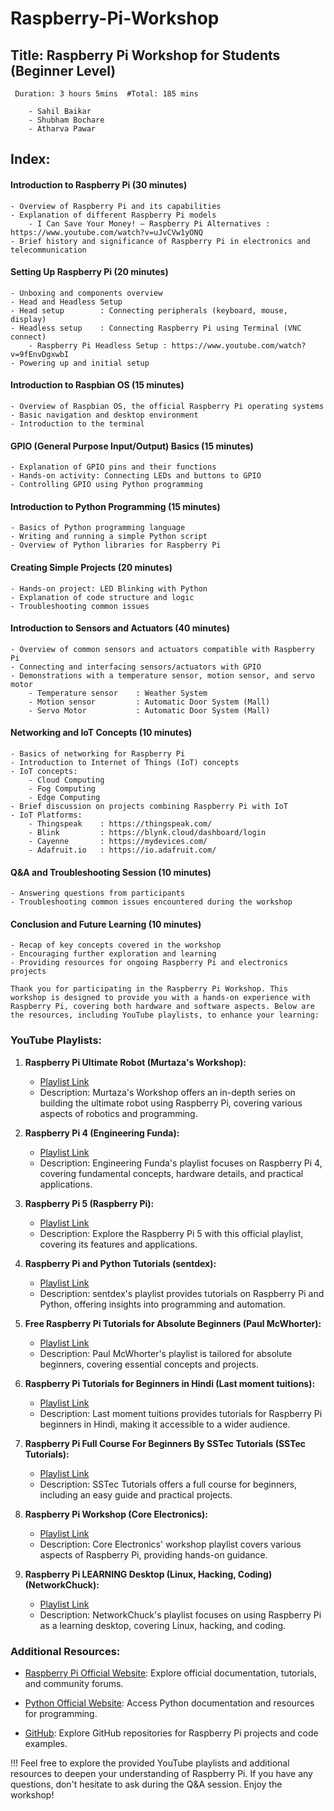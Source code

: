 # Raspberry-Pi-Workshop

## Title: Raspberry Pi Workshop for Students (Beginner Level)

``` Duration: 3 hours 5mins  #Total: 185 mins```

``` Speakers:
    - Sahil Baikar 
    - Shubham Bochare 
    - Atharva Pawar 
```

## Index:

#### Introduction to Raspberry Pi (30 minutes)

    - Overview of Raspberry Pi and its capabilities
    - Explanation of different Raspberry Pi models
        - I Can Save Your Money! – Raspberry Pi Alternatives : https://www.youtube.com/watch?v=uJvCVw1yONQ
    - Brief history and significance of Raspberry Pi in electronics and telecommunication

#### Setting Up Raspberry Pi (20 minutes)

    - Unboxing and components overview
    - Head and Headless Setup
    - Head setup        : Connecting peripherals (keyboard, mouse, display)
    - Headless setup    : Connecting Raspberry Pi using Terminal (VNC connect)
        - Raspberry Pi Headless Setup : https://www.youtube.com/watch?v=9fEnvDgxwbI
    - Powering up and initial setup

#### Introduction to Raspbian OS (15 minutes)

    - Overview of Raspbian OS, the official Raspberry Pi operating systems
    - Basic navigation and desktop environment
    - Introduction to the terminal

#### GPIO (General Purpose Input/Output) Basics (15 minutes)

    - Explanation of GPIO pins and their functions
    - Hands-on activity: Connecting LEDs and buttons to GPIO
    - Controlling GPIO using Python programming

#### Introduction to Python Programming (15 minutes)

    - Basics of Python programming language
    - Writing and running a simple Python script
    - Overview of Python libraries for Raspberry Pi

#### Creating Simple Projects (20 minutes)

    - Hands-on project: LED Blinking with Python
    - Explanation of code structure and logic
    - Troubleshooting common issues

#### Introduction to Sensors and Actuators (40 minutes)

    - Overview of common sensors and actuators compatible with Raspberry Pi
    - Connecting and interfacing sensors/actuators with GPIO
    - Demonstrations with a temperature sensor, motion sensor, and servo motor
        - Temperature sensor    : Weather System 
        - Motion sensor         : Automatic Door System (Mall) 
        - Servo Motor           : Automatic Door System (Mall) 

#### Networking and IoT Concepts (10 minutes)

    - Basics of networking for Raspberry Pi
    - Introduction to Internet of Things (IoT) concepts
    - IoT concepts:
        - Cloud Computing
        - Fog Computing
        - Edge Computing
    - Brief discussion on projects combining Raspberry Pi with IoT
    - IoT Platforms:
        - Thingspeak    : https://thingspeak.com/
        - Blink         : https://blynk.cloud/dashboard/login
        - Cayenne       : https://mydevices.com/
        - Adafruit.io   : https://io.adafruit.com/

#### Q&A and Troubleshooting Session (10 minutes)

    - Answering questions from participants
    - Troubleshooting common issues encountered during the workshop

#### Conclusion and Future Learning (10 minutes)

    - Recap of key concepts covered in the workshop
    - Encouraging further exploration and learning
    - Providing resources for ongoing Raspberry Pi and electronics projects


```Thank you for participating in the Raspberry Pi Workshop. This workshop is designed to provide you with a hands-on experience with Raspberry Pi, covering both hardware and software aspects. Below are the resources, including YouTube playlists, to enhance your learning:```


### YouTube Playlists:

1. **Raspberry Pi Ultimate Robot (Murtaza's Workshop):**
   - [Playlist Link](https://www.youtube.com/watch?v=B_8ZcPeaxcc&list=PLMoSUbG1Q_r-So6ocbQhMFM8vIByvnRWG)
   - Description: Murtaza's Workshop offers an in-depth series on building the ultimate robot using Raspberry Pi, covering various aspects of robotics and programming.

2. **Raspberry Pi 4 (Engineering Funda):**
   - [Playlist Link](https://www.youtube.com/watch?v=oq4ICpzMfKw&list=PLgwJf8NK-2e4Gu0KsJvd-96lNf6xGWRRU)
   - Description: Engineering Funda's playlist focuses on Raspberry Pi 4, covering fundamental concepts, hardware details, and practical applications.

3. **Raspberry Pi 5 (Raspberry Pi):**
   - [Playlist Link](https://www.youtube.com/watch?v=yul4gq_LrOI&list=PLcd1Q0-YkB1etlhx2HuqcQuQ2D3QDyRB9)
   - Description: Explore the Raspberry Pi 5 with this official playlist, covering its features and applications.

4. **Raspberry Pi and Python Tutorials (sentdex):**
   - [Playlist Link](https://www.youtube.com/watch?v=RpseX2ylEuw&list=PLQVvvaa0QuDesV8WWHLLXW_avmTzHmJLv)
   - Description: sentdex's playlist provides tutorials on Raspberry Pi and Python, offering insights into programming and automation.

5. **Free Raspberry Pi Tutorials for Absolute Beginners (Paul McWhorter):**
   - [Playlist Link](https://www.youtube.com/watch?v=1WDagiA8fdU&list=PLGs0VKk2DiYxdMjCJmcP6jt4Yw6OHK85O)
   - Description: Paul McWhorter's playlist is tailored for absolute beginners, covering essential concepts and projects.

6. **Raspberry Pi Tutorials for Beginners in Hindi (Last moment tuitions):**
   - [Playlist Link](https://www.youtube.com/watch?v=QdEmocDjIko&list=PL0s3O6GgLL5cteXH7CJK7kc2Ar5wR7M81)
   - Description: Last moment tuitions provides tutorials for Raspberry Pi beginners in Hindi, making it accessible to a wider audience.

7. **Raspberry Pi Full Course For Beginners By SSTec Tutorials (SSTec Tutorials):**
   - [Playlist Link](https://www.youtube.com/watch?v=fCPM5072YPA&list=PLoAx5AQlvczXOJcyb9wC11DGYfTyGnX1u)
   - Description: SSTec Tutorials offers a full course for beginners, including an easy guide and practical projects.

8. **Raspberry Pi Workshop (Core Electronics):**
   - [Playlist Link](https://www.youtube.com/watch?v=xiR14tSfc-U&list=PLPK2l9Knytg67nkvpnnl81ossAHfOgmqU)
   - Description: Core Electronics' workshop playlist covers various aspects of Raspberry Pi, providing hands-on guidance.

9. **Raspberry Pi LEARNING Desktop (Linux, Hacking, Coding) (NetworkChuck):**
   - [Playlist Link](https://www.youtube.com/watch?v=vbaJcRxASo0&list=PLIhvC56v63IJzZZpe4SLlzWIWRnxUU5lD)
   - Description: NetworkChuck's playlist focuses on using Raspberry Pi as a learning desktop, covering Linux, hacking, and coding.


### Additional Resources:

- [Raspberry Pi Official Website](https://www.raspberrypi.org/): Explore official documentation, tutorials, and community forums.

- [Python Official Website](https://www.python.org/): Access Python documentation and resources for programming.

- [GitHub](https://github.com/AtharvaPawar456/Raspberry-Pi-Workshop): Explore GitHub repositories for Raspberry Pi projects and code examples.

!!! Feel free to explore the provided YouTube playlists and additional resources to deepen your understanding of Raspberry Pi. If you have any questions, don't hesitate to ask during the Q&A session. Enjoy the workshop!
